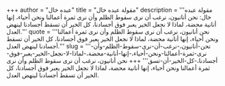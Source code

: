 +++
author = "عبده خال"
title = "مقولة عبده خال"
description = '''مقولة عبده خال: نحن أنانيون، نرغب أن نرى سقوط الظلم وأن نرى ثمرة أعمالنا ونحن أحياء، إنها أنانية محضة، لماذا لا نجعل الخير يعبر فوق أجسادنا، كل الخير أن تسقط أجسادنا لينهض العدل.'''
quote = '''نحن أنانيون، نرغب أن نرى سقوط الظلم وأن نرى ثمرة أعمالنا ونحن أحياء، إنها أنانية محضة، لماذا لا نجعل الخير يعبر فوق أجسادنا، كل الخير أن تسقط أجسادنا لينهض العدل.'''
slug = '''نحن-أنانيون،-نرغب-أن-نرى-سقوط-الظلم-وأن-نرى-ثمرة-أعمالنا-ونحن-أحياء،-إنها-أنانية-محضة،-لماذا-لا-نجعل-الخير-يعبر-فوق-أجسادنا،-كل-الخير-أن-تسق'''
+++
نحن أنانيون، نرغب أن نرى سقوط الظلم وأن نرى ثمرة أعمالنا ونحن أحياء، إنها أنانية محضة، لماذا لا نجعل الخير يعبر فوق أجسادنا، كل الخير أن تسقط أجسادنا لينهض العدل.
